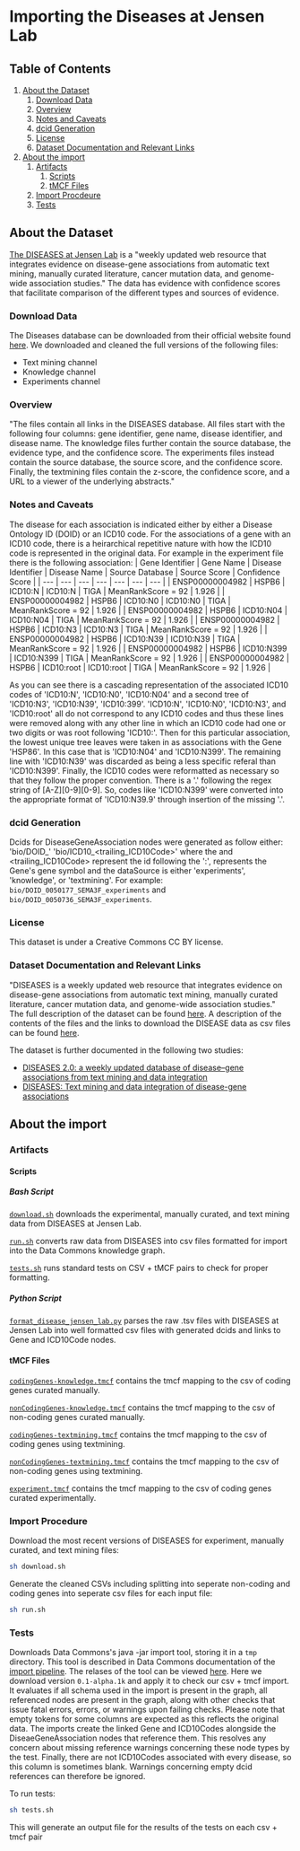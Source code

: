 # Importing the Diseases at Jensen Lab

## Table of Contents
1. [About the Dataset](#about-the-dataset)
   1. [Download Data](#download-data)
   2. [Overview](#overview)
   3. [Notes and Caveats](#notes-and-caveats)
   4. [dcid Generation](#dcid-generation)
   5. [License](#license)
   6. [Dataset Documentation and Relevant Links](#dataset-documentation-and-relevant-links)
2. [About the import](#about-the-import)
   1. [Artifacts](#artifacts)
      1. [Scripts](#scripts)
      2. [tMCF Files](#tmcf-files)
   2. [Import Procdeure](#import-procedure)
   3. [Tests](#tests) 

## About the Dataset

[The DISEASES at Jensen Lab](https://diseases.jensenlab.org/About) is a "weekly updated web resource that integrates evidence on disease-gene associations from automatic text mining, manually curated literature, cancer mutation data, and genome-wide association studies." The data has evidence with confidence scores that facilitate comparison of the different types and sources of evidence.

### Download Data

The Diseases database can be downloaded from their official website found [here](https://diseases.jensenlab.org/Downloads). We downloaded and cleaned the full versions of the following files:

- Text mining channel
- Knowledge channel
- Experiments channel

### Overview

"The files contain all links in the DISEASES database. All files start with the following four columns: gene identifier, gene name, disease identifier, and disease name. The knowledge files further contain the source database, the evidence type, and the confidence score. The experiments files instead contain the source database, the source score, and the confidence score. Finally, the textmining files contain the z-score, the confidence score, and a URL to a viewer of the underlying abstracts."

### Notes and Caveats

The disease for each association is indicated either by either a Disease Ontology ID (DOID) or an ICD10 code. For the associations of a gene with an ICD10 code, there is a heirarchical repetitive nature with how the ICD10 code is represented in the original data. For example in the experiment file there is the following association:
| Gene Identifier | Gene Name | Disease Identifier | Disease Name | Source Database | Source Score | Confidence Score |
| --- | --- | --- | --- | --- | ---  | ---  |
| ENSP00000004982 | HSPB6 | ICD10:N | ICD10:N | TIGA | MeanRankScore = 92 | 1.926 |
| ENSP00000004982 | HSPB6 | ICD10:N0 | ICD10:N0 | TIGA | MeanRankScore = 92 | 1.926 |
| ENSP00000004982 | HSPB6 | ICD10:N04 | ICD10:N04 | TIGA | MeanRankScore = 92 | 1.926 |
| ENSP00000004982 | HSPB6 | ICD10:N3 | ICD10:N3 | TIGA | MeanRankScore = 92 | 1.926 |
| ENSP00000004982 | HSPB6 | ICD10:N39 | ICD10:N39 | TIGA | MeanRankScore = 92 | 1.926 |
| ENSP00000004982 | HSPB6 | ICD10:N399 | ICD10:N399 | TIGA | MeanRankScore = 92 | 1.926 |
| ENSP00000004982 | HSPB6 | ICD10:root | ICD10:root | TIGA | MeanRankScore = 92  | 1.926 |

As you can see there is a cascading representation of the associated ICD10 codes of 'ICD10:N', 'ICD10:N0', 'ICD10:N04' and a second tree of 'ICD10:N3', 'ICD10:N39', 'ICD10:399'. 'ICD10:N', 'ICD10:N0', 'ICD10:N3', and 'ICD10:root' all do not correspond to any ICD10 codes and thus these lines were removed along with any other line in which an ICD10 code had one or two digits or was root following 'ICD10:'. Then for this particular association, the lowest unique tree leaves were taken in as associations with the Gene 'HSP86'. In this case that is 'ICD10:N04' and 'ICD10:N399'. The remaining line with 'ICD10:N39' was discarded as being a less specific referal than 'ICD10:N399'. Finally, the ICD10 codes were reformatted as necessary so that they follow the proper convention. There is a '.' following the regex string of [A-Z][0-9][0-9]. So, codes like 'ICD10:N399' were converted into the appropriate format of 'ICD10:N39.9' through insertion of the missing '.'.

### dcid Generation

Dcids for DiseaseGeneAssociation nodes were generated as follow either:
'bio/DOID_<DOID>_<geneSymbol>_<dataSource>'
'bio/ICD10_<trailing_ICD10Code>_<geneSymbol>_<dataSource>'
where the <DOID> and <trailing_ICD10Code> represent the id following the ':', <geneSymbol> represents the Gene's gene symbol and the dataSource is either 'experiments', 'knowledge', or 'textmining'. For example: `bio/DOID_0050177_SEMA3F_experiments` and `bio/DOID_0050736_SEMA3F_experiments`.

### License

This dataset is under a Creative Commons CC BY license.

### Dataset Documentation and Relevant Links

"DISEASES is a weekly updated web resource that integrates evidence on disease-gene associations from automatic text mining, manually curated literature, cancer mutation data, and genome-wide association studies." The full description of the dataset can be found [here](https://diseases.jensenlab.org/About). A description of the contents of the files and the links to download the DISEASE data as csv files can be found [here](https://diseases.jensenlab.org/Downloads).

The dataset is further documented in the following two studies:
- [DISEASES 2.0: a weekly updated database of disease–gene associations from text mining and data integration](https://academic.oup.com/database/article/doi/10.1093/database/baac019/6554833?login=false)
- [DISEASES: Text mining and data integration of disease-gene associations](https://www.sciencedirect.com/science/article/pii/S1046202314003831)

## About the import

### Artifacts

#### Scripts

##### Bash Script

[`download.sh`](scripts/download.sh) downloads the experimental, manually curated, and text mining data from DISEASES at Jensen Lab.

[`run.sh`](scripts/run.sh) converts raw data from DISEASES into csv files formatted for import into the Data Commons knowledge graph.

[`tests.sh`](scripts/tests.sh) runs standard tests on CSV + tMCF pairs to check for proper formatting.

##### Python Script

[`format_disease_jensen_lab.py`](scripts/format_disease_jensen_lab.py) parses the raw .tsv files with DISEASES at Jensen Lab into well formatted csv files with generated dcids and links to Gene and ICD10Code nodes.

#### tMCF Files

[`codingGenes-knowledge.tmcf`](tMCFs/codingGenes-knowledge.tmcf) contains the tmcf mapping to the csv of coding genes curated manually.

[`nonCodingGenes-knowledge.tmcf`](tMCFs/nonCodingGenes-knowledge.tmcf) contains the tmcf mapping to the csv of non-coding genes curated manually.

[`codingGenes-textmining.tmcf`](tMCFs/codingGenes-textmining.tmcf) contains the tmcf mapping to the csv of coding genes using textmining.

[`nonCodingGenes-textmining.tmcf`](tMCFs/nonCodingGenes-textmining.tmcf) contains the tmcf mapping to the csv of non-coding genes using textmining.

[`experiment.tmcf`](tMCFs/experiment.tmcf) contains the tmcf mapping to the csv of coding genes curated experimentally.

### Import Procedure

Download the most recent versions of DISEASES for experiment, manually curated, and text mining files:

```bash
sh download.sh
```

Generate the cleaned CSVs including splitting into seperate non-coding and coding genes into seperate csv files for each input file:

```bash
sh run.sh
```

### Tests

Downloads Data Commons's java -jar import tool, storing it in a `tmp` directory. This tool is described in Data Commons documentation of the [import pipeline](https://github.com/datacommonsorg/import/). The relases of the tool can be viewed [here](https://github.com/datacommonsorg/import/releases/). Here we download version `0.1-alpha.1k` and apply it to check our csv + tmcf import. It evaluates if all schema used in the import is present in the graph, all referenced nodes are present in the graph, along with other checks that issue fatal errors, errors, or warnings upon failing checks.  Please note that empty tokens for some columns are expected as this reflects the original data. The imports create the linked Gene and ICD10Codes alongside the DiseaeGeneAssociation nodes that reference them. This resolves any concern about missing reference warnings concerning these node types by the test. Finally, there are not ICD10Codes associated with every disease, so this column is sometimes blank. Warnings concerning empty dcid references can therefore be ignored.

To run tests:

```bash
sh tests.sh
```

This will generate an output file for the results of the tests on each csv + tmcf pair
